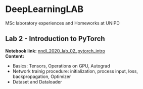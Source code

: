 # DeepLearningLAB
MSc laboratory experiences and Homeworks at UNIPD

## Lab 2 - Introduction to PyTorch
**Notebook link:** [nndl_2020_lab_02_pytorch_intro](https://github.com/ivaste/DeepLearningLAB/blob/main/Lab%2002/nndl_2020_lab_02_pytorch_intro.ipynb)  
**Content:**
 - Basics: Tensors, Operations on GPU, Autograd
 - Network trainig procedure: initialization, process input, loss, backpropagation, Optimizer
 - Dataset and Dataloader
 
